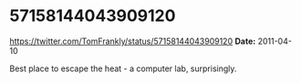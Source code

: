 # 57158144043909120
https://twitter.com/TomFrankly/status/57158144043909120
**Date:** 2011-04-10

Best place to escape the heat - a computer lab, surprisingly.
